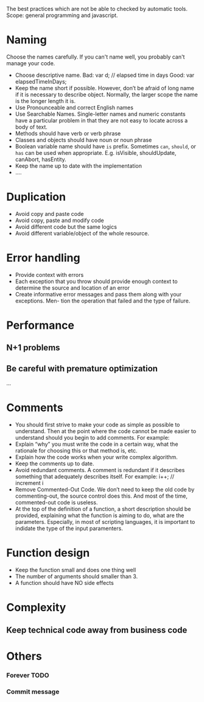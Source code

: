 The best practices which are not be able to checked by automatic tools.
Scope: general programming and javascript.

# Naming
Choose the names carefully. If you can't name well, you probably can't manage your code.
* Choose descriptive name. 
Bad: var d; // elapsed time in days
Good: var elapsedTimeInDays;
* Keep the name short if possible. However, don’t be afraid of long name if it is necessary to describe object. Normally, the larger scope the name is the longer length it is.
* Use Pronounceable and correct English names
* Use Searchable Names. Single-letter names and numeric constants have a particular problem in that they are not easy to locate across a body of text.
* Methods should have verb or verb phrase
* Classes and objects should have noun or noun phrase
* Boolean variable name should have `is` prefix. Sometimes `can`, `should`, or `has` can be used when appropriate. E.g. isVisible, shouldUpdate, canAbort, hasEntity.
* Keep the name up to date with the implementation
* ....

# Duplication
* Avoid copy and paste code
* Avoid copy, paste and modify code
* Avoid different code but the same logics
* Avoid different variable/object of the whole resource.
# Error handling
* Provide context with errors						
* Each exception that you throw should provide enough context to determine the source and location of an error
* Create informative error messages and pass them along with your exceptions. Men- tion the operation that failed and the type of failure.

# Performance
## N+1 problems
## Be careful with premature optimization
...
# Comments
* You should first strive to make your code as simple as possible to understand. Then at the point where the code cannot be made easier to understand should you begin to add comments. For example:
* Explain “why” you must write the code in a certain way, what the rationale for choosing this or that method is, etc.
* Explain how the code works when your write complex algorithm.
* Keep the comments up to date.
* Avoid redundant comments. A comment is redundant if it describes something that adequately describes itself. For example:
i++; // increment i
* Remove Commented-Out Code. We don’t need to keep the old code by commenting-out, the source control does this. And most of the time, commented-out code is useless.
* At the top of the definition of a function, a short description should be provided, explaining what the function is aiming to do, what are the parameters. Especially, in most of scripting languages, it is important to indidate the type of the input paramenters.   
# Function design
* Keep the function small and does one thing well
* The number of arguments should smaller than 3.
* A function should have NO side effects
# Complexity
## Keep technical code away from business code
# Others
### Forever TODO
### Commit message
